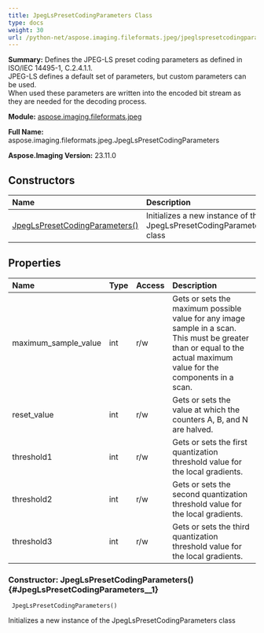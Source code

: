 ```yaml
---
title: JpegLsPresetCodingParameters Class
type: docs
weight: 30
url: /python-net/aspose.imaging.fileformats.jpeg/jpeglspresetcodingparameters/
---
```


**Summary:** Defines the JPEG-LS preset coding parameters as defined in ISO/IEC 14495-1, C.2.4.1.1.<br/>            JPEG-LS defines a default set of parameters, but custom parameters can be used.<br/>            When used these parameters are written into the encoded bit stream as they are needed for the decoding process.

**Module:** [aspose.imaging.fileformats.jpeg](/imaging/python-net/aspose.imaging.fileformats.jpeg/)

**Full Name:** aspose.imaging.fileformats.jpeg.JpegLsPresetCodingParameters

**Aspose.Imaging Version:** 23.11.0

## **Constructors**
| **Name** | **Description** |
| :- | :- |
| [JpegLsPresetCodingParameters()](#JpegLsPresetCodingParameters__1) | Initializes a new instance of the JpegLsPresetCodingParameters class |
## **Properties**
| **Name** | **Type** | **Access** | **Description** |
| :- | :- | :- | :- |
| maximum_sample_value | int | r/w | Gets or sets the maximum possible value for any image sample in a scan.<br/>            This must be greater than or equal to the actual maximum value for the components in a scan. |
| reset_value | int | r/w | Gets or sets the value at which the counters A, B, and N are halved. |
| threshold1 | int | r/w | Gets or sets the first quantization threshold value for the local gradients. |
| threshold2 | int | r/w | Gets or sets the second quantization threshold value for the local gradients. |
| threshold3 | int | r/w | Gets or sets the third quantization threshold value for the local gradients. |


### Constructor: JpegLsPresetCodingParameters() {#JpegLsPresetCodingParameters__1}


```
 JpegLsPresetCodingParameters() 
```

Initializes a new instance of the JpegLsPresetCodingParameters class

